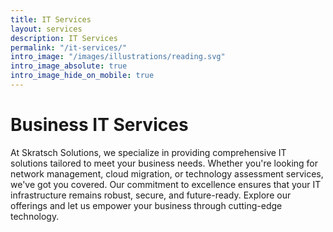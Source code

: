 ```yaml
---
title: IT Services
layout: services
description: IT Services
permalink: "/it-services/"
intro_image: "/images/illustrations/reading.svg"
intro_image_absolute: true
intro_image_hide_on_mobile: true
---
```


# Business IT Services

At Skratsch Solutions, we specialize in providing comprehensive IT solutions tailored to meet your business needs. Whether you're looking for network management, cloud migration, or technology assessment services, we've got you covered. Our commitment to excellence ensures that your IT infrastructure remains robust, secure, and future-ready. Explore our offerings and let us empower your business through cutting-edge technology.
